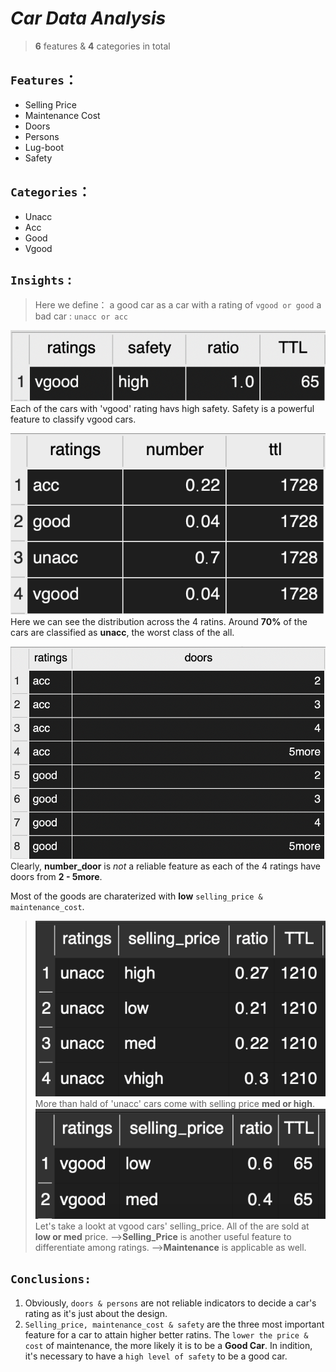 # *Car Data Analysis*
> **6** features & **4** categories in total

## `Features`：
* Selling Price  
* Maintenance Cost  
* Doors  
* Persons
* Lug-boot
* Safety  
## `Categories`：
* Unacc
* Acc
* Good
* Vgood

## `Insights` :
>Here we define：
 a good car as a car with a rating of `vgood or good`
>a bad car : `unacc or acc`

!['vgood_safety'](./image/vgood_safety.png)
Each of the cars with 'vgood' rating havs high safety. Safety is a powerful feature to classify vgood cars.

!['safety'](./image/distribution.png)
Here we can see the distribution across the 4 ratins. Around **70%** of the cars are classified as **unacc**, the worst class of the all.

!['doors'](./image/doors.png)
Clearly, **number_door** is *not* a reliable feature as each of the 4 ratings have doors from **2 - 5more**.

 Most of the goods are charaterized with **low** `selling_price & maintenance_cost`.


>!['unacc_selling_price'](./image/unacc_selling_price.png)
More than hald of 'unacc' cars come with selling price **med or high**. 
!['vgood_car_selling_price'](./image/vgood_car_selling_price.png)
Let's take a lookt at vgood cars' selling_price. All of the are sold at **low or med** price.
-->**Selling_Price** is another useful feature to differentiate among ratings.
-->**Maintenance** is applicable as well.

## `Conclusions:`
1. Obviously, `doors & persons` are not reliable indicators to decide a car's rating as it's just about the design.
2. `Selling_price, maintenance_cost & safety` are the three most important feature for a car to attain higher better ratins. The `lower the price & cost` of maintenance, the more likely it is to be a **Good Car**. In indition, it's necessary to have a `high level of safety` to be a good car.



